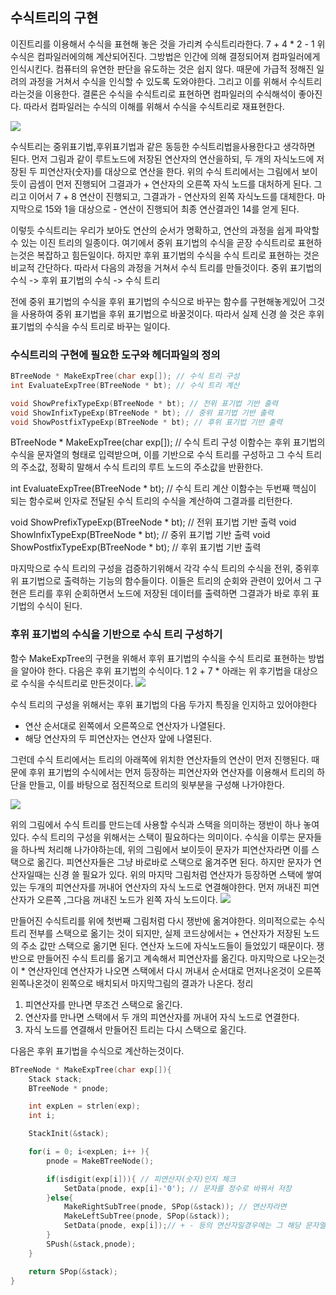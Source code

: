 ## 수식트리의 구현
이진트리를 이용해서 수식을 표현해 놓은 것을 가리켜 수식트리라한다.
7 + 4 * 2 - 1
위 수식은 컴파일러에의해 계산되어진다. 그방법은 인간에 의해 결정되어져 컴파일러에게 인식시킨다. 컴퓨터의 유연한 판단을 유도하는 것은 쉽지 않다. 때문에 가급적 정해진 일려의 과정을 거쳐서 수식을 인식할 수 있도록 도와야한다. 그리고 이를 위해서 수식트리라는것을 이용한다. 결론은 수식을 수식트리로 표현하면 컴파일러의 수식해석이 좋아진다. 따라서 컴파일러는 수식의 이해를 위해서 수식을 수식트리로 재표현한다.

![](https://i.imgur.com/LgHzvqF.png)

수식트리는 중위표기법,후위표기법과 같은 동등한 수식트리법을사용한다고 생각하면 된다. 먼저 그림과 같이 루트노드에 저장된 연산자의 연산을하되, 두 개의 자식노드에 저장된 두 피연산자(숫자)를 대상으로 연산을 한다. 위의 수식 트리에서는 그림에서 보이듯이 곱셈이 먼저 진행되어 그결과가 + 연산자의 오른쪽 자식 노드를 대처하게 된다. 그리고 이어서 7 + 8 연산이 진행되고, 그결과가 - 연산자의 왼쪽 자식노드를 대체한다. 마지막으로 15와 1을 대상으로 - 연산이 진행되어 최종 연산결과인 14를 얻게 된다.

이렇듯 수식트리는 우리가 보아도 연산의 순서가 명확하고, 연산의 과정을 쉽게 파악할 수 있는 이진 트리의 일종이다. 여기에서 중위 표기법의 수식을 곧장 수식트리로 표현하는것은 복잡하고 힘든일이다. 하지만 후위 표기법의 수식을 수식 트리로 표현하는 것은 비교적 간단하다. 따라서 다음의 과정을 거쳐서 수식 트리를 만들것이다.
중위 표기법의 수식 -> 후위 표기법의 수식 -> 수식 트리

전에 중위 표기법의 수식을 후위 표기법의 수식으로 바꾸는 함수를 구현해놓게있어 그것을 사용하여 중위 표기법을 후위 표기법으로 바꿀것이다. 따라서 실제 신경 쓸 것은 후위 표기법의 수식을 수식 트리로 바꾸는 일이다.

### 수식트리의 구현에 필요한 도구와 헤더파일의 정의


```c
BTreeNode * MakeExpTree(char exp[]); // 수식 트리 구성
int EvaluateExpTree(BTreeNode * bt); // 수식 트리 계산

void ShowPrefixTypeExp(BTreeNode * bt); // 전위 표기법 기반 출력
void ShowInfixTypeExp(BTreeNode * bt); // 중위 표기법 기반 출력
void ShowPostfixTypeExp(BTreeNode * bt); // 후위 표기법 기반 출력
```
BTreeNode * MakeExpTree(char exp[]); // 수식 트리 구성
이함수는 후위 표기법의 수식을 문자열의 형태로 입력받으며, 이를 기반으로 수식 트리를 구성하고 그 수식 트리의 주소값, 정확히 말해서 수식 트리의 루트 노드의 주소값을 반환한다.

int EvaluateExpTree(BTreeNode * bt); // 수식 트리 계산
이함수는 두번째 핵심이 되는 함수로써 인자로 전달된 수식 트리의 수식을 계산하여 그결과를 리턴한다.


void ShowPrefixTypeExp(BTreeNode * bt); // 전위 표기법 기반 출력
void ShowInfixTypeExp(BTreeNode * bt); // 중위 표기법 기반 출력
void ShowPostfixTypeExp(BTreeNode * bt); // 후위 표기법 기반 출력

마지막으로 수식 트리의 구성을 검증하기위해서 각각 수식 트리의 수식을 전위, 중위후위 표기법으로 출력하는 기능의 함수들이다. 이들은 트리의 순회와 관련이 있어서 그 구현은 트리를 후위 순회하면서 노드에 저장된 데이터를 출력하면 그결과가 바로 후위 표기법의 수식이 된다.

### 후위 표기법의 수식을 기반으로 수식 트리 구성하기
함수 MakeExpTree의 구현을 위해서 후위 표기법의 수식을 수식 트리로 표현하는 방법을 알아야 한다. 다음은 후위 표기법의 수식이다.
1 2 + 7 *
아래는 위 후기법을 대상으로 수식을 수식트리로 만든것이다.
![](https://i.imgur.com/azF5kJm.png)

수식 트리의 구성을 위해서는 후위 표기법의 다음 두가지 특징을 인지하고 있어야한다
* 연산 순서대로 왼쪽에서 오른쪽으로 연산자가 나열된다.
* 해당 연산자의 두 피연산자는 연산자 앞에 나열된다.

그런데 수식 트리에서는 트리의 아래쪽에 위치한 연산자들의 연산이 먼저 진행된다. 때문에 후위 표기법의 수식에서는 먼저 등장하는 피연산자와 연산자를 이용해서 트리의 하단을 만들고, 이를 바탕으로 점진적으로 트리의 윗부분을 구성해 나가야한다.

![](https://i.imgur.com/w66KVyt.png)

위의 그림에서 수식 트리를 만드는데 사용할 수식과 스택을 의미하는 쟁반이 하나 놓여 있다. 수식 트리의 구성을 위해서는 스택이 필요하다는 의미이다. 수식을 이루는 문자들을 하나씩 처리해 나가야하는데, 위의 그림에서 보이듯이 문자가 피연산자라면 이를 스택으로 옮긴다. 피연산자들은 그냥 바로바로 스택으로 옮겨주면 된다. 하지만 문자가 연산자일때는 신경 쓸 필요가 있다. 위의 마지막 그림처럼 연산자가 등장하면 스택에 쌓여있는 두개의 피연산자를 꺼내어 연산자의 자식 노드로 연결해야한다. 먼저 꺼내진 피연산자가 오른쪽 ,그다음 꺼내진 노드가 왼쪽 자식 노드이다.
![](https://i.imgur.com/AqWRDRr.png)

만들어진 수식트리를 위에 첫번째 그림처럼 다시 쟁반에 옮겨야한다. 의미적으로는 수식 트리 전부를 스택으로 옮기는 것이 되지만, 실제 코드상에서는 + 연산자가 저장된 노드의 주소 값만 스택으로 옮기면 된다. 연산자 노드에 자식노드들이 들었있기 때문이다. 쟁반으로 만들어진 수식 트리를 옮기고 계속해서 피연산자를 옮긴다. 마지막으로 나오는것이 * 연산자인데 연산자가 나오면 스택에서 다시 꺼내서 순서대로 먼저나온것이 오른쪽 왼쪽나온것이 왼쪽으로 배치되서 마지막그림의 결과가 나온다.
정리
1. 피연산자를 만나면 무조건 스택으로 옮긴다.
2. 연산자를 만나면 스택에서 두 개의 피연산자를 꺼내어 자식 노드로 연결한다.
3. 자식 노드를 연결해서 만들어진 트리는 다시 스택으로 옮긴다.


다음은 후위 표기법을 수식으로 계산하는것이다.
```c
BTreeNode * MakeExpTree(char exp[]){
    Stack stack;
    BTreeNode * pnode;

    int expLen = strlen(exp);
    int i;

    StackInit(&stack);

    for(i = 0; i<expLen; i++ ){
        pnode = MakeBTreeNode();

        if(isdigit(exp[i])){ // 피연산자(숫자)인지 체크
            SetData(pnode, exp[i]-'0'); // 문자를 정수로 바꿔서 저장
        }else{
            MakeRightSubTree(pnode, SPop(&stack)); // 연산자라면
            MakeLeftSubTree(pnode, SPop(&stack));
            SetData(pnode, exp[i]);// + - 등의 연산자일경우에는 그 해당 문자열의 숫자값이 저장된다.
        }
        SPush(&stack,pnode);
    }

    return SPop(&stack);
}

```
